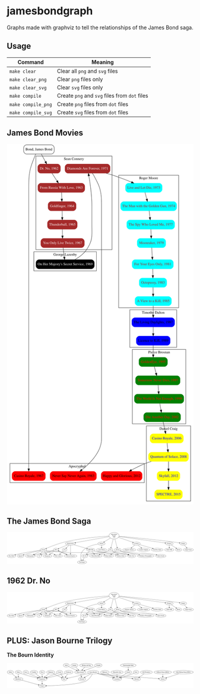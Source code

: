 # jamesbondgraph

Graphs made with graphviz to tell the relationships of the James Bond saga.

## Usage

| Command | Meaning |
| --- | --- |
| ```make clear``` | Clear all ```png``` and ```svg``` files | 
| ```make clear_png``` | Clear ```png``` files only |
| ```make clear_svg``` | Clear ```svg``` files only |
| ```make compile``` | Create ```png``` and ```svg``` files from ```dot``` files |
| ```make compile_png``` | Create ```png``` files from ```dot``` files |
| ```make compile_svg``` | Create ```svg``` files from ```dot``` files |

## James Bond Movies

![James Bond Movies](target/james_bond_movies.svg)

## The James Bond Saga

![The James Bond Saga](target/james_bond_saga.svg)

## 1962 Dr. No

![1962 Dr. No](target/1962-drno.svg)

## PLUS: Jason Bourne Trilogy

**The Bourn Identity**

![1962 Dr. No](target/jason_bourne_the_bourne_identity.svg)
